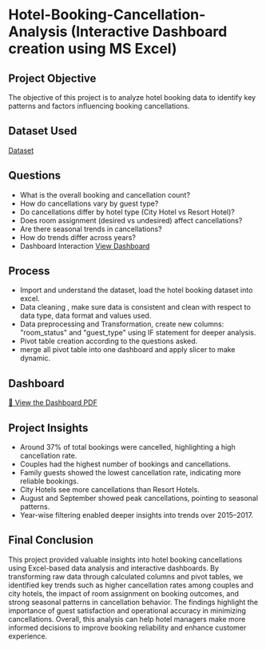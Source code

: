 # Hotel-Booking-Cancellation-Analysis (Interactive Dashboard creation using MS Excel)
## Project Objective
The objective of this project is to analyze hotel booking data to identify key patterns and factors influencing booking cancellations.
## Dataset Used
<a href="https://github.com/Sudinupadhaya/hotel-booking-cancellation-analysis/blob/main/Hotel%20Booking%20Cancellation.xlsx">Dataset</a>
## Questions
- What is the overall booking and cancellation count?
- How do cancellations vary by guest type?
- Do cancellations differ by hotel type (City Hotel vs Resort Hotel)?
- Does room assignment (desired vs undesired) affect cancellations?
- Are there seasonal trends in cancellations?
- How do trends differ across years?
- Dashboard Interaction <a href="https://github.com/Sudinupadhaya/hotel-booking-cancellation-analysis/blob/main/Hotel%20Booking%20Cancellation.pdf">View Dashboard</a>
## Process
- Import and understand the dataset, load the hotel booking dataset into excel.
- Data cleaning , make sure data is consistent and clean with respect to data type, data format and values used.
- Data preprocessing and Transformation, create new columns: "room_status" and "guest_type" using IF statement for deeper analysis.
- Pivot table creation according to the questions asked.
- merge all pivot table into one dashboard and apply slicer to make dynamic.
## Dashboard
[📄 View the Dashboard PDF](https://github.com/Sudinupadhaya/hotel-booking-cancellation-analysis/blob/main/Hotel%20Booking%20Cancellation.pdf)
## Project Insights
- Around 37% of total bookings were cancelled, highlighting a high cancellation rate.
- Couples had the highest number of bookings and cancellations.
- Family guests showed the lowest cancellation rate, indicating more reliable bookings.
- City Hotels see more cancellations than Resort Hotels.
- August and September showed peak cancellations, pointing to seasonal patterns.
- Year-wise filtering enabled deeper insights into trends over 2015–2017.
## Final Conclusion
This project provided valuable insights into hotel booking cancellations using Excel-based data analysis and interactive dashboards. By transforming raw data through calculated columns and pivot tables, we identified key trends such as higher cancellation rates among couples and city hotels, the impact of room assignment on booking outcomes, and strong seasonal patterns in cancellation behavior. The findings highlight the importance of guest satisfaction and operational accuracy in minimizing cancellations. Overall, this analysis can help hotel managers make more informed decisions to improve booking reliability and enhance customer experience.

